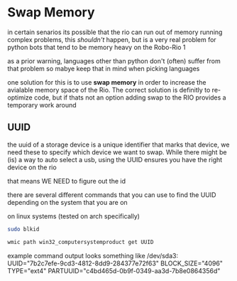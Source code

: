 # Swap Memory

in certain senarios its possible that the rio can run out of memory running complex problems,
this *shouldn't* happen, but is a very real problem for python bots that tend to be memory heavy
on the Robo-Rio 1

as a prior warning, languages other than python don't (often) suffer from that problem so mabye
keep that in mind when picking languages

one solution for this is to use **swap memory** in order to increase the avialable memory space of the
Rio. The correct solution is definitly to re-optimize code, but if thats not an option adding swap
to the RIO provides a temporary work around

## UUID

the uuid of a storage device is a unique identifier that marks that device,
we need these to specify which device we want to swap. While there might be (is) a way
to auto select a usb, using the UUID ensures you have the right device on the rio

that means WE NEED to figure out the id

there are several different commands that you can use
to find the UUID depending on the system that you are on

on linux systems (tested on arch specifically)
```bash
sudo blkid
```

```powershell
wmic path win32_computersystemproduct get UUID
```

example command output looks something like 
/dev/sda3: UUID="7b2c7efe-9cd3-4812-8dd9-284377e72f63" BLOCK\_SIZE="4096" TYPE="ext4" PARTUUID="c4bd465d-0b9f-0349-aa3d-7b8e0864356d"
